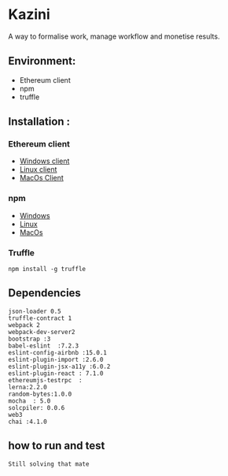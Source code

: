 # Kazini
A way to formalise work, manage workflow and monetise results.


## Environment:

 * Ethereum client
 * npm
 * truffle

## Installation :

### Ethereum client

* [Windows client](https://ethereumbuilders.gitbooks.io/guide/content/en/building_on_windows.html)
* [Linux client](https://ethereumbuilders.gitbooks.io/guide/content/en/building_on_ubuntu.html)
* [MacOs Client](https://ethereumbuilders.gitbooks.io/guide/content/en/building_on_mac_os.html)

### npm
* [Windows](https://github.com/coreybutler/nvm-windows)
* [Linux](https://github.com/creationix/nvm/blob/master/README.md#installation)
* [MacOs](https://github.com/creationix/nvm/blob/master/README.md#installation)



### Truffle
```
npm install -g truffle
```


## Dependencies

    json-loader 0.5  
    truffle-contract 1
    webpack 2  
    webpack-dev-server2     
    bootstrap :3     
    babel-eslint  :7.2.3     
    eslint-config-airbnb :15.0.1     
    eslint-plugin-import :2.6.0     
    eslint-plugin-jsx-a11y :6.0.2     
    eslint-plugin-react : 7.1.0     
    ethereumjs-testrpc  :   
    lerna:2.2.0     
    random-bytes:1.0.0     
    mocha  : 5.0     
    solcpiler: 0.0.6     
    web3 
    chai :4.1.0  
## how to run and test
```
Still solving that mate
```
